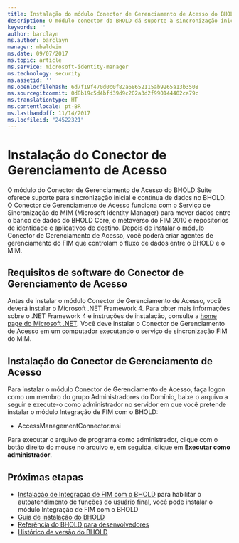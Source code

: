 ```yaml
---
title: Instalação do módulo Conector de Gerenciamento de Acesso do BHOLD | Microsoft Docs
description: O módulo conector do BHOLD dá suporte à sincronização inicial e contínua de dados
keywords: ''
author: barclayn
ms.author: barclayn
manager: mbaldwin
ms.date: 09/07/2017
ms.topic: article
ms.service: microsoft-identity-manager
ms.technology: security
ms.assetid: ''
ms.openlocfilehash: 6d7f19f470d0c0f82a68652115ab9265a13b3508
ms.sourcegitcommit: 0d8b19c5d4bfd39d9c202a3d2f990144402ca79c
ms.translationtype: HT
ms.contentlocale: pt-BR
ms.lasthandoff: 11/14/2017
ms.locfileid: "24522321"
---
```

# <a name="access-management-connector-installation"></a>Instalação do Conector de Gerenciamento de Acesso

O módulo do Conector de Gerenciamento de Acesso do BHOLD Suite oferece suporte para sincronização inicial e contínua de dados no BHOLD. O Conector de Gerenciamento de Acesso funciona com o Serviço de Sincronização do MIM (Microsoft Identity Manager) para mover dados entre o banco de dados do BHOLD Core, o metaverso do FIM 2010 e repositórios de identidade e aplicativos de destino. Depois de instalar o módulo Conector de Gerenciamento de Acesso, você poderá criar agentes de gerenciamento do FIM que controlam o fluxo de dados entre o BHOLD e o MIM.

## <a name="access-management-connector-software-requirements"></a>Requisitos de software do Conector de Gerenciamento de Acesso

Antes de instalar o módulo Conector de Gerenciamento de Acesso, você deverá instalar o Microsoft .NET Framework 4. Para obter mais informações sobre o .NET Framework 4 e instruções de instalação, consulte a [home page do Microsoft .NET](http://www.microsoft.com/net).
Você deve instalar o Conector de Gerenciamento de Acesso em um computador executando o serviço de sincronização FIM do MIM.

## <a name="access-management-connector-setup"></a>Instalação do Conector de Gerenciamento de Acesso

Para instalar o módulo Conector de Gerenciamento de Acesso, faça logon como um membro do grupo Administradores do Domínio, baixe o arquivo a seguir e execute-o como administrador no servidor em que você pretende instalar o módulo Integração de FIM com o BHOLD:

- AccessManagementConnector.msi

Para executar o arquivo de programa como administrador, clique com o botão direito do mouse no arquivo e, em seguida, clique em **Executar como administrador**.

## <a name="next-steps"></a>Próximas etapas

- [Instalação de Integração de FIM com o BHOLD](https://technet.microsoft.com/library/jj134093(v=ws.10).aspx) para habilitar o autoatendimento de funções do usuário final, você pode instalar o módulo Integração de FIM com o BHOLD
- [Guia de instalação do BHOLD](bhold-installation-guide.md)
- [Referência do BHOLD para desenvolvedores](../reference/mim2016-bhold-developer-reference.md)
- [Histórico de versão do BHOLD](../reference/version-bhold-history.md)
